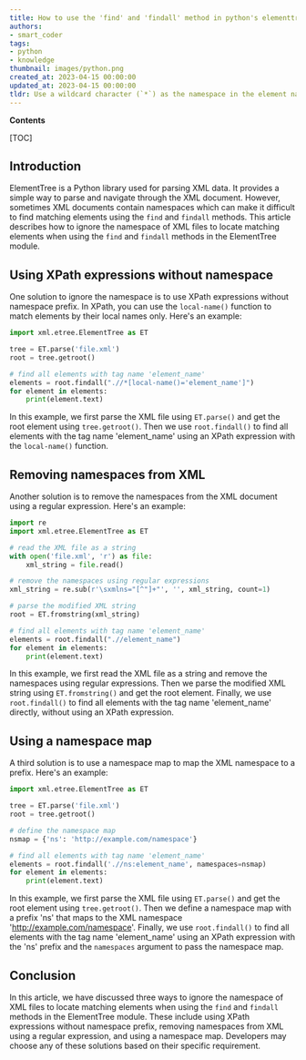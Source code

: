 ```yaml
---
title: How to use the 'find' and 'findall' method in python's elementtree module to locate matching elements in xml files, while ignoring their namespace
authors:
- smart_coder
tags:
- python
- knowledge
thumbnail: images/python.png
created_at: 2023-04-15 00:00:00
updated_at: 2023-04-15 00:00:00
tldr: Use a wildcard character (`*`) as the namespace in the element name, for example, element = root.find(`.//{namespaceuri}*/{element\_name}`).
---
```


**Contents**

[TOC]

## Introduction
ElementTree is a Python library used for parsing XML data. It provides a simple way to parse and navigate through the XML document. However, sometimes XML documents contain namespaces which can make it difficult to find matching elements using the `find` and `findall` methods. This article describes how to ignore the namespace of XML files to locate matching elements when using the `find` and `findall` methods in the ElementTree module.

## Using XPath expressions without namespace
One solution to ignore the namespace is to use XPath expressions without namespace prefix. In XPath, you can use the `local-name()` function to match elements by their local names only. Here's an example:

```python
import xml.etree.ElementTree as ET

tree = ET.parse('file.xml')
root = tree.getroot()

# find all elements with tag name 'element_name'
elements = root.findall(".//*[local-name()='element_name']")
for element in elements:
    print(element.text)
```

In this example, we first parse the XML file using `ET.parse()` and get the root element using `tree.getroot()`. Then we use `root.findall()` to find all elements with the tag name 'element_name' using an XPath expression with the `local-name()` function.

## Removing namespaces from XML
Another solution is to remove the namespaces from the XML document using a regular expression. Here's an example:

```python
import re
import xml.etree.ElementTree as ET

# read the XML file as a string
with open('file.xml', 'r') as file:
    xml_string = file.read()

# remove the namespaces using regular expressions
xml_string = re.sub(r'\sxmlns="[^"]+"', '', xml_string, count=1)

# parse the modified XML string
root = ET.fromstring(xml_string)

# find all elements with tag name 'element_name'
elements = root.findall(".//element_name")
for element in elements:
    print(element.text)
```

In this example, we first read the XML file as a string and remove the namespaces using regular expressions. Then we parse the modified XML string using `ET.fromstring()` and get the root element. Finally, we use `root.findall()` to find all elements with the tag name 'element_name' directly, without using an XPath expression.

## Using a namespace map
A third solution is to use a namespace map to map the XML namespace to a prefix. Here's an example:

```python
import xml.etree.ElementTree as ET

tree = ET.parse('file.xml')
root = tree.getroot()

# define the namespace map
nsmap = {'ns': 'http://example.com/namespace'}

# find all elements with tag name 'element_name'
elements = root.findall('.//ns:element_name', namespaces=nsmap)
for element in elements:
    print(element.text)
```

In this example, we first parse the XML file using `ET.parse()` and get the root element using `tree.getroot()`. Then we define a namespace map with a prefix 'ns' that maps to the XML namespace 'http://example.com/namespace'. Finally, we use `root.findall()` to find all elements with the tag name 'element_name' using an XPath expression with the 'ns' prefix and the `namespaces` argument to pass the namespace map.

## Conclusion
In this article, we have discussed three ways to ignore the namespace of XML files to locate matching elements when using the `find` and `findall` methods in the ElementTree module. These include using XPath expressions without namespace prefix, removing namespaces from XML using a regular expression, and using a namespace map. Developers may choose any of these solutions based on their specific requirement.
